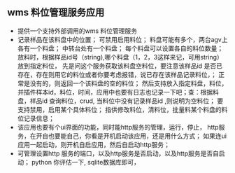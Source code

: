 ## wms 料位管理服务应用
- 提供一个支持外部调用的wms 料位管理服务
- 记录样品在该料盘中的位置； 可禁用启用料位； 料盘可能有多个，两台agv上各有一个料盘； 中转台处有一个料盘； 每个料盘可以设置各自的料位数量； 放料时，根据样品id号（string),哪个料盘（1，2，3这样来记，可用string） 放到指定料位， 先是问这个服务获取该料盘空料位，要注意该样品id 是否已存在，存在则用它的料位或者你要考虑报错，说已存在该样品记录料位，； 正常是没有的，则返回一个该料盘的空的料位； 然后支持放入指定料盘，料位，并插件样本id，料位，时间，应用中也要有日志也记录一下吧；查：根据料盘，样品id 查询料位，crud, 当料位中没有记录样品id ,则说明为空料位； 要支持禁用，启用某个具体料位； 指供修改料位，清料位，批量料某个料盘的料位记录信息； 
- 该应用也要有个ui界面的功能，同时能http服务的管理，运行，停止， http服务，在开自也要能自己，你看是开机启动该应用，还是用什么方式； 如果连ui应用一起启动，则开机自启应用，然后自启动http服务； 
- 可管理设置http 服务的端口，以及http服务是否启动，以及http服务是否自启动；
 python  你评估一下, sqlite数据库即可， 
